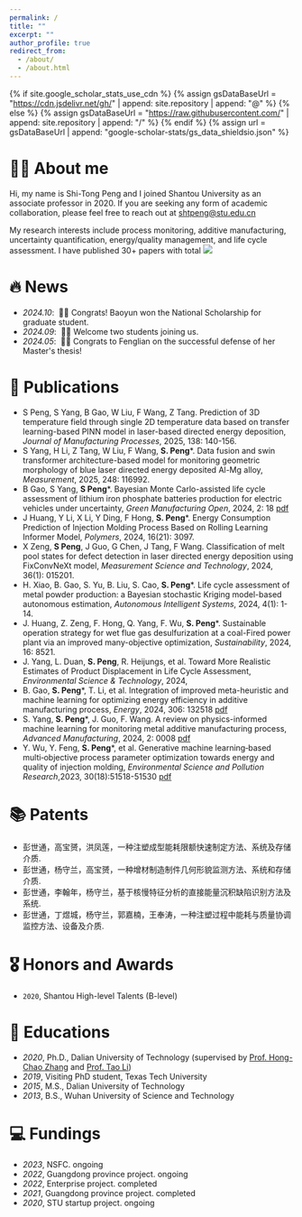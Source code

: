 ```yaml
---
permalink: /
title: ""
excerpt: ""
author_profile: true
redirect_from: 
  - /about/
  - /about.html
---
```


{% if site.google_scholar_stats_use_cdn %}
{% assign gsDataBaseUrl = "https://cdn.jsdelivr.net/gh/" | append: site.repository | append: "@" %}
{% else %}
{% assign gsDataBaseUrl = "https://raw.githubusercontent.com/" | append: site.repository | append: "/" %}
{% endif %}
{% assign url = gsDataBaseUrl | append: "google-scholar-stats/gs_data_shieldsio.json" %}

<span class='anchor' id='about-me'></span>

# 🤵🏻 About me 
Hi, my name is Shi-Tong Peng and I joined Shantou University as an associate professor in 2020. If you are seeking any form of academic collaboration, please feel free to reach out at shtpeng@stu.edu.cn 

My research interests include process monitoring, additive manufacturing, uncertainty quantification, energy/quality management, and life cycle assessment. I have published 30+ papers with total <a href='https://scholar.google.com/citations?user=JWxHJpgAAAAJ'><img src="https://img.shields.io/endpoint?url={{ url | url_encode }}&logo=Google%20Scholar&labelColor=f6f6f6&color=9cf&style=flat&label=citations"></a>  



# 🔥 News
- *2024.10*: &nbsp;🎉🎉 Congrats! Baoyun won the National Scholarship for graduate student.
- *2024.09*: &nbsp;🎉🎉 Welcome two students joining us. 
- *2024.05*: &nbsp;🎉🎉 Congrats to Fenglian on the successful defense of her Master's thesis!  



# 📝 Publications 
 - S Peng, S Yang, B Gao, W Liu, F Wang, Z Tang. Prediction of 3D temperature field through single 2D temperature data based on transfer learning-based PINN model in laser-based directed energy deposition, _Journal of Manufacturing Processes_, 2025, 138: 140-156.
 - S Yang, H Li, Z Tang, W Liu, F Wang, **S. Peng***. Data fusion and swin transformer architecture-based model for monitoring geometric morphology of blue laser directed energy deposited Al-Mg alloy, _Measurement_, 2025, 248: 116992.
 - B Gao, S Yang, **S Peng***. Bayesian Monte Carlo-assisted life cycle assessment of lithium iron phosphate batteries production for electric vehicles under uncertainty, _Green Manufacturing Open_, 2024, 2: 18 [pdf](/publications/GMO1.pdf)
 - J Huang, Y Li, X Li, Y Ding, F Hong, **S. Peng***. Energy Consumption Prediction of Injection Molding Process Based on Rolling Learning Informer Model, _Polymers_, 2024, 16(21): 3097.
 - X Zeng, **S Peng**, J Guo, G Chen, J Tang, F Wang. Classification of melt pool states for defect detection in laser directed energy deposition using FixConvNeXt model, _Measurement Science and Technology_, 2024, 36(1): 015201.
 - H. Xiao, B. Gao, S. Yu, B. Liu, S. Cao, **S. Peng***. Life cycle assessment of metal powder production: a Bayesian stochastic Kriging model-based autonomous estimation, _Autonomous Intelligent Systems_, 2024, 4(1): 1-14.
 - J. Huang, Z. Zeng, F. Hong, Q. Yang, F. Wu, **S. Peng***. Sustainable operation strategy for wet flue gas desulfurization at a coal-Fired power plant via an improved many-objective optimization, _Sustainability_, 2024, 16: 8521.
 - J. Yang, L. Duan, **S. Peng**, R. Heijungs, et al. Toward More Realistic Estimates of Product Displacement in Life Cycle Assessment, _Environmental Science & Technology_, 2024, 
 - B. Gao, **S. Peng***, T. Li, et al. Integration of improved meta-heuristic and machine learning for optimizing energy efficiency in additive manufacturing process, _Energy_, 2024, 306: 132518 [pdf](/publications/2024-1.pdf)  
 - S. Yang, **S. Peng***, J. Guo, F. Wang. A review on physics-informed machine learning for monitoring metal additive manufacturing process, _Advanced Manufacturing_, 2024, 2: 0008 [pdf](https://elsp-homepage.oss-cn-hongkong.aliyuncs.com/paper/journal/open/AM/2024/am20240008-publication.pdf)
 - Y. Wu, Y. Feng, **S. Peng***, et al. Generative machine learning‑based multi‑objective process parameter optimization towards energy and quality of injection molding, _Environmental Science and Pollution Research_,2023, 30(18):51518-51530 [pdf](/publications/Wu.pdf)

# 📚 Patents
 - 彭世通，高宝赟，洪凤莲，一种注塑成型能耗限额快速制定方法、系统及存储介质.
 - 彭世通，杨守兰，高宝赟，一种增材制造制件几何形貌监测方法、系统和存储介质.
 - 彭世通，李翰年，杨守兰，基于核慢特征分析的直接能量沉积缺陷识别方法及系统.
 - 彭世通，丁煜城，杨守兰，郭嘉楠，王奉涛，一种注塑过程中能耗与质量协调监控方法、设备及介质.


# 🎖 Honors and Awards
- ``2020``, Shantou High-level Talents (B-level)   

# 📖 Educations
- *2020*, Ph.D., Dalian University of Technology (supervised by [Prof. Hong-Chao Zhang](https://www.depts.ttu.edu/imse/faculty/hong-chao_zhang/index.php) and [Prof. Tao Li](http://faculty.dlut.edu.cn/litao/zh_CN/index.htm))
- *2019*, Visiting PhD student, Texas Tech University
- *2015*, M.S., Dalian University of Technology
- *2013*, B.S., Wuhan University of Science and Technology 


# 💻 Fundings
- *2023*, NSFC. ongoing
- *2022*, Guangdong province project. ongoing
- *2022*, Enterprise project. completed
- *2021*, Guangdong province project. completed
- *2020*, STU startup project. ongoing